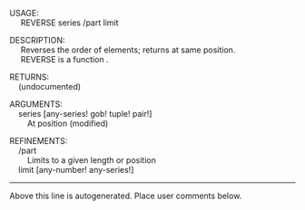 USAGE:  
&nbsp;&nbsp;&nbsp;&nbsp;&nbsp;REVERSE&nbsp;series&nbsp;/part&nbsp;limit  
  
DESCRIPTION:  
&nbsp;&nbsp;&nbsp;&nbsp;&nbsp;Reverses&nbsp;the&nbsp;order&nbsp;of&nbsp;elements;&nbsp;returns&nbsp;at&nbsp;same&nbsp;position.  
&nbsp;&nbsp;&nbsp;&nbsp;&nbsp;REVERSE&nbsp;is&nbsp;a&nbsp;function&nbsp;.  
  
RETURNS:  
&nbsp;&nbsp;&nbsp;&nbsp;(undocumented)  
  
ARGUMENTS:  
&nbsp;&nbsp;&nbsp;&nbsp;series&nbsp;[any-series!&nbsp;gob!&nbsp;tuple!&nbsp;pair!]  
&nbsp;&nbsp;&nbsp;&nbsp;&nbsp;&nbsp;&nbsp;&nbsp;At&nbsp;position&nbsp;(modified)  
  
REFINEMENTS:  
&nbsp;&nbsp;&nbsp;&nbsp;/part  
&nbsp;&nbsp;&nbsp;&nbsp;&nbsp;&nbsp;&nbsp;&nbsp;Limits&nbsp;to&nbsp;a&nbsp;given&nbsp;length&nbsp;or&nbsp;position  
&nbsp;&nbsp;&nbsp;&nbsp;limit&nbsp;[any-number!&nbsp;any-series!]  
___
Above this line is autogenerated. Place user comments below.